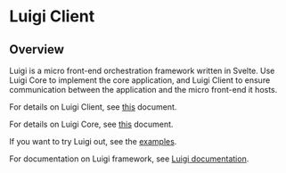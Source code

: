 # Luigi Client

## Overview

Luigi is a micro front-end orchestration framework written in Svelte. Use Luigi Core to implement the core application, and Luigi Client to ensure communication between the application and the micro front-end it hosts. 

For details on Luigi Client, see [this](https://github.com/kyma-project/luigi/tree/master/client) document.

For details on Luigi Core, see [this](https://github.com/kyma-project/luigi/tree/master/core) document.

If you want to try Luigi out, see the [examples](https://github.com/kyma-project/luigi/tree/master/core/examples).

For documentation on Luigi framework, see [Luigi documentation](https://github.com/kyma-project/luigi/tree/master/docs).
